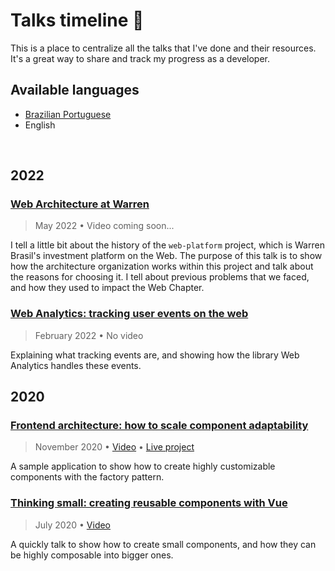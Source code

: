 # Talks timeline :seedling:
This is a place to centralize all the talks that I've done and their resources. It's a great way to share and track my progress as a developer.

## Available languages
- [Brazilian Portuguese](/README-pt.md)
- English

<br>

## 2022

### [Web Architecture at Warren](https://github.com/emkis/Talks/tree/main/Web%20Architecture%20at%20Warren)

> May 2022 • Video coming soon...

I tell a little bit about the history of the `web-platform` project, which is Warren Brasil's investment platform on the Web. The purpose of this talk is to show how the architecture organization works within this project and talk about the reasons for choosing it. I tell about previous problems that we faced, and how they used to impact the Web Chapter.


### [Web Analytics: tracking user events on the web](https://github.com/emkis/Talks/tree/main/Web%20Analytics%20-%20Tracking%20user%20events%20on%20the%20web)

> February 2022 • No video

Explaining what tracking events are, and showing how the library Web Analytics handles these events.


## 2020

### [Frontend architecture: how to scale component adaptability](https://github.com/emkis/Talks/tree/main/Frontend%20architecture%20-%20How%20to%20scale%20component%20adaptability)

> November 2020 • [Video](https://youtu.be/LTtcE1-RYpo) • [Live project](https://vigorous-hugle-eae992.netlify.app)

A sample application to show how to create highly customizable components with the factory pattern.


### [Thinking small: creating reusable components with Vue](https://github.com/emkis/Talks/tree/main/Thinking%20small%20-%20Creating%20reusable%20components%20with%20Vue)

> July 2020 • [Video](https://youtu.be/gy_JZaXBykM)

A quickly talk to show how to create small components, and how they can be highly composable into bigger ones.
